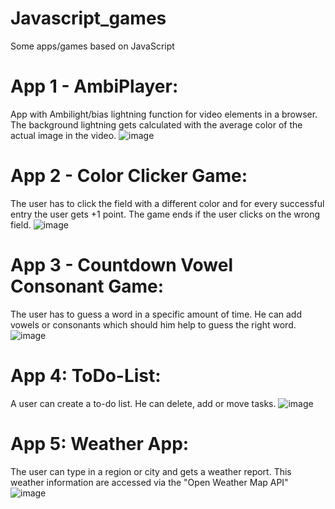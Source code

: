 # Javascript_games
Some apps/games based on JavaScript

# App 1 - AmbiPlayer: 
App with Ambilight/bias lightning function for video elements in a browser. The background lightning gets calculated with the average color of the actual image in the video.
![image](https://user-images.githubusercontent.com/46745783/225282550-122a1a10-f65c-48d0-9ed0-b30e9e2554bf.png)

# App 2 - Color Clicker Game:
The user has to click the field with a different color and for every successful entry the user gets +1 point. The game ends if the user clicks on the wrong field.
![image](https://user-images.githubusercontent.com/46745783/225283267-92fba532-d6d0-4031-8df3-a6a0e5645ad7.png)

# App 3 - Countdown Vowel Consonant Game:
The user has to guess a word in a specific amount of time. He can add vowels or consonants which should him help to guess the right word.
![image](https://user-images.githubusercontent.com/46745783/225287356-c255cd7d-83b7-4624-9217-7067877e3ca1.png)

# App 4: ToDo-List:
A user can create a to-do list. He can delete, add or move tasks. 
![image](https://user-images.githubusercontent.com/46745783/225287706-e59cd7fe-196c-44ea-83bf-ce353d883307.png)

# App 5: Weather App:
The user can type in a region or city and gets a weather report. This weather information are accessed via the "Open Weather Map API"
![image](https://user-images.githubusercontent.com/46745783/225291810-26d09b50-0370-4b85-9350-f5021f58d803.png)
